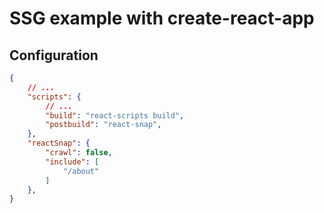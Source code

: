 # SSG example with create-react-app

## Configuration

```json
{
    // ...
    "scripts": {
        // ...
        "build": "react-scripts build",
        "postbuild": "react-snap",
    },
    "reactSnap": {
        "crawl": false,
        "include": [
            "/about"
        ]
    },
}
